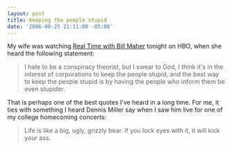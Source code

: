 ```yaml
---
layout: post
title: Keeping the people stupid
date: '2006-08-25 21:11:00 -05:00'
---
```


My wife was watching <u>Real Time with Bill Maher</u> tonight on HBO, when she heard the following statement:

> I hate to be a conspiracy theorist, but I swear to God, I think it's in the interest of corporations to keep the people stupid, and the best way to keep the people stupid is by having the people who inform them be even stupider.

That is perhaps one of the best quotes I've heard in a long time. For me, it ties with something I heard Dennis Miller say when I saw him live for one of my college homecoming concerts:

> Life is like a big, ugly, grizzly bear. If you lock eyes with it, it will kick your ass.
